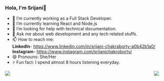 ### Hola, I'm Srijani👋

- 🔭 I’m currently working as a Full Stack Developer.
- 🌱 I’m currently learning React and Node.js
- 🤔 I’m looking for help with technical documentation.
- 💬 Ask me about web development and any tech related stuffs.
- 📫 How to reach me:<br/>
  **LinkedIn**- https://www.linkedin.com/in/srijani-chakraborty-a0b42b1a0/<br/>
  **Instagram**- https://www.instagram.com/srijanichakroborty/
- 😄 Pronouns: She/Her
- ⚡ Fun fact: I spend almost 8 hours listening everyday.

<a><img src="https://github-readme-stats.vercel.app/api/top-langs/?username=Srijani-Chakroborty&langs_count=8"> <img align="right" src="https://github-readme-stats.vercel.app/api?username=Srijani-Chakroborty&theme=buefy&show_icons=true&hide_border=true&count_private=true"></a>

